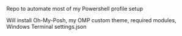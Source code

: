 Repo to automate most of my Powershell profile setup 

Will install Oh-My-Posh, my OMP custom theme, required modules, Windows Terminal settings.json
